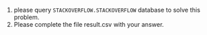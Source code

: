 1. please query `STACKOVERFLOW.STACKOVERFLOW` database to solve this problem.
2. Please complete the file result.csv with your answer.